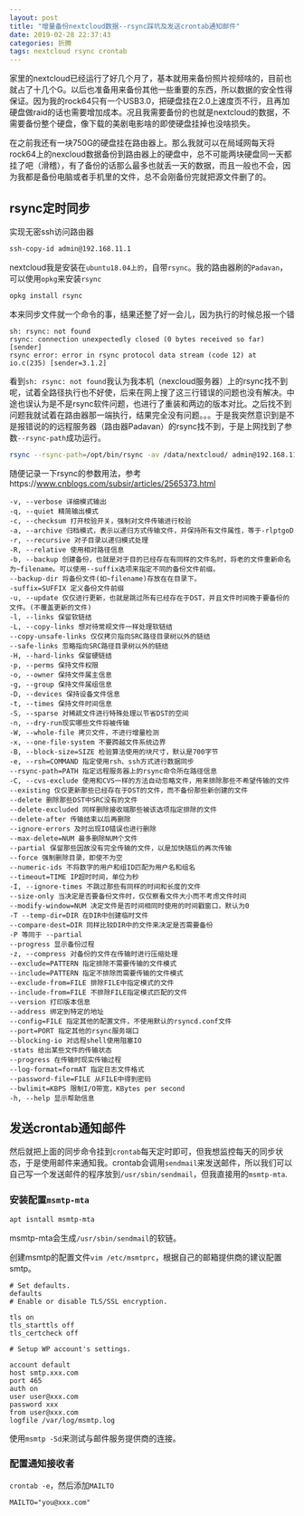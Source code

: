 ```yaml
---
layout: post
title: "增量备份nextcloud数据--rsync踩坑及发送crontab通知邮件"
date: 2019-02-28 22:37:43
categories: 折腾
tags: nextcloud rsync crontab
---
```


家里的nextcloud已经运行了好几个月了，基本就用来备份照片视频啥的，目前也就占了十几个G。以后也准备用来备份其他一些重要的东西，所以数据的安全性得保证。因为我的rock64只有一个USB3.0，把硬盘挂在2.0上速度页不行，且再加硬盘做raid的话也需要增加成本。况且我需要备份的也就是nextcloud的数据，不需要备份整个硬盘，像下载的美剧电影啥的即使硬盘挂掉也没啥损失。

在之前我还有一块750G的硬盘挂在路由器上。那么我就可以在局域网每天将rock64上的nexcloud数据备份到路由器上的硬盘中，总不可能两块硬盘同一天都挂了吧（滑稽），有了备份的话那么最多也就丢一天的数据，而且一般也不会，因为我都是备份电脑或者手机里的文件，总不会刚备份完就把源文件删了的。

## rsync定时同步

实现无密ssh访问路由器

```bash
ssh-copy-id admin@192.168.11.1
```

nextcloud我是安装在`ubuntu18.04上的`，自带`rsync`。我的路由器刷的`Padavan`，可以使用`opkg`来安装`rsync`

```bash
opkg install rsync
```

本来同步文件就一个命令的事，结果还整了好一会儿，因为执行的时候总报一个错

```text
sh: rsync: not found
rsync: connection unexpectedly closed (0 bytes received so far) [sender]
rsync error: error in rsync protocol data stream (code 12) at io.c(235) [sender=3.1.2]
```

看到`sh: rsync: not found`我认为我本机（nexcloud服务器）上的rsync找不到呢，试着全路径执行也不好使，后来在网上搜了这三行错误的问题也没有解决。中途也误认为是不是rsync软件问题，也进行了重装和两边的版本对比。之后找不到问题我就试着在路由器那一端执行，结果完全没有问题。。。于是我突然意识到是不是报错说的的远程服务器（路由器Padavan）的rsync找不到，于是上网找到了参数`--rsync-path`成功运行。

```bash
rsync --rsync-path=/opt/bin/rsync -av /data/nextcloud/ admin@192.168.11.1:/media/myDisk/Backup
```

随便记录一下rsync的参数用法，参考https://www.cnblogs.com/subsir/articles/2565373.html

```vim
-v, --verbose 详细模式输出
-q, --quiet 精简输出模式
-c, --checksum 打开校验开关，强制对文件传输进行校验
-a, --archive 归档模式，表示以递归方式传输文件，并保持所有文件属性，等于-rlptgoD
-r, --recursive 对子目录以递归模式处理
-R, --relative 使用相对路径信息
-b, --backup 创建备份，也就是对于目的已经存在有同样的文件名时，将老的文件重新命名为~filename。可以使用--suffix选项来指定不同的备份文件前缀。
--backup-dir 将备份文件(如~filename)存放在在目录下。
-suffix=SUFFIX 定义备份文件前缀
-u, --update 仅仅进行更新，也就是跳过所有已经存在于DST，并且文件时间晚于要备份的文件。(不覆盖更新的文件)
-l, --links 保留软链结
-L, --copy-links 想对待常规文件一样处理软链结
--copy-unsafe-links 仅仅拷贝指向SRC路径目录树以外的链结
--safe-links 忽略指向SRC路径目录树以外的链结
-H, --hard-links 保留硬链结
-p, --perms 保持文件权限
-o, --owner 保持文件属主信息
-g, --group 保持文件属组信息
-D, --devices 保持设备文件信息
-t, --times 保持文件时间信息
-S, --sparse 对稀疏文件进行特殊处理以节省DST的空间
-n, --dry-run现实哪些文件将被传输
-W, --whole-file 拷贝文件，不进行增量检测
-x, --one-file-system 不要跨越文件系统边界
-B, --block-size=SIZE 检验算法使用的块尺寸，默认是700字节
-e, --rsh=COMMAND 指定使用rsh、ssh方式进行数据同步
--rsync-path=PATH 指定远程服务器上的rsync命令所在路径信息
-C, --cvs-exclude 使用和CVS一样的方法自动忽略文件，用来排除那些不希望传输的文件
--existing 仅仅更新那些已经存在于DST的文件，而不备份那些新创建的文件
--delete 删除那些DST中SRC没有的文件
--delete-excluded 同样删除接收端那些被该选项指定排除的文件
--delete-after 传输结束以后再删除
--ignore-errors 及时出现IO错误也进行删除
--max-delete=NUM 最多删除NUM个文件
--partial 保留那些因故没有完全传输的文件，以是加快随后的再次传输
--force 强制删除目录，即使不为空
--numeric-ids 不将数字的用户和组ID匹配为用户名和组名
--timeout=TIME IP超时时间，单位为秒
-I, --ignore-times 不跳过那些有同样的时间和长度的文件
--size-only 当决定是否要备份文件时，仅仅察看文件大小而不考虑文件时间
--modify-window=NUM 决定文件是否时间相同时使用的时间戳窗口，默认为0
-T --temp-dir=DIR 在DIR中创建临时文件
--compare-dest=DIR 同样比较DIR中的文件来决定是否需要备份
-P 等同于 --partial
--progress 显示备份过程
-z, --compress 对备份的文件在传输时进行压缩处理
--exclude=PATTERN 指定排除不需要传输的文件模式
--include=PATTERN 指定不排除而需要传输的文件模式
--exclude-from=FILE 排除FILE中指定模式的文件
--include-from=FILE 不排除FILE指定模式匹配的文件
--version 打印版本信息
--address 绑定到特定的地址
--config=FILE 指定其他的配置文件，不使用默认的rsyncd.conf文件
--port=PORT 指定其他的rsync服务端口
--blocking-io 对远程shell使用阻塞IO
-stats 给出某些文件的传输状态
--progress 在传输时现实传输过程
--log-format=formAT 指定日志文件格式
--password-file=FILE 从FILE中得到密码
--bwlimit=KBPS 限制I/O带宽，KBytes per second
-h, --help 显示帮助信息
```

## 发送crontab通知邮件

然后就把上面的同步命令挂到`crontab`每天定时即可，但我想监控每天的同步状态，于是使用邮件来通知我。crontab会调用`sendmail`来发送邮件，所以我们可以自己写一个发送邮件的程序放到`/usr/sbin/sendmail`，但我直接用的`msmtp-mta`.

### 安装配置`msmtp-mta`

```bash
apt isntall msmtp-mta
```

msmtp-mta会生成`/usr/sbin/sendmail`的软链。

创建msmtp的配置文件`vim /etc/msmtprc`，根据自己的邮箱提供商的建议配置smtp。

```text
# Set defaults.
defaults
# Enable or disable TLS/SSL encryption.

tls on
tls_starttls off
tls_certcheck off

# Setup WP account's settings.

account default
host smtp.xxx.com
port 465
auth on
user user@xxx.com
password xxx
from user@xxx.com
logfile /var/log/msmtp.log
```

使用`msmtp -Sd`来测试与邮件服务提供商的连接。

### 配置通知接收者

`crontab -e`，然后添加`MAILTO`

```text
MAILTO="you@xxx.com"
```
